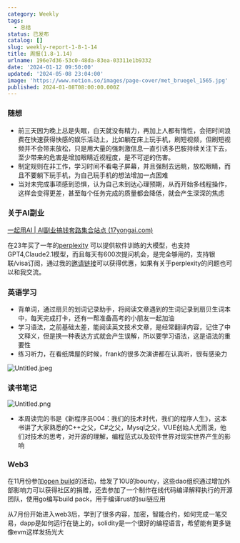 ```yaml
---
category: Weekly
tags:
  - 总结
status: 已发布
catalog: []
slug: weekly-report-1-8-1-14
title: 周报(1.8-1.14)
urlname: 196e7d36-53c0-48da-83ea-03311e1b9332
date: '2024-01-12 09:50:00'
updated: '2024-05-08 23:04:00'
image: 'https://www.notion.so/images/page-cover/met_bruegel_1565.jpg'
published: 2024-01-08T08:00:00.000Z
---
```


### 随想

- 前三天因为晚上总是失眠，白天就没有精力，再加上人都有惰性，会把时间浪费在快速获得快感的娱乐活动上，比如躺在床上玩手机，刷短视频，但刷短视频并不会带来放松，只是用大量的强刺激信息一直引诱多巴胺持续关注下去，至少带来的危害是增加眼睛近视程度，是不可逆的伤害。
- 制定规则在非工作，学习时间不看电子屏幕，并且强制去远眺，放松眼睛，而且不要躺下玩手机，为自己玩手机的想法增加一点困难
- 当对未完成事项感到恐惧，认为自己未到达心理预期，从而开始多线程操作，这样会变得更差，甚至每个任务完成的质量都会降低，就会产生深深的焦虑

### 关于AI副业


[一起用AI | AI副业搞钱套路集合站点 (17yongai.com)](https://17yongai.com/)


在23年买了一年的[perplexity](https://www.perplexity.ai/) 可以提供软件训练的大模型，也支持GPT4,Claude2.1模型，而且每天有600次提问机会，是完全够用的，支持银联/visa订阅，通过我的[邀请链接](https://perplexity.ai/pro?referral_code=SGJ7X87B)可以获得优惠，如果有关于perplexity的问题也可以和我交流。


### 英语学习

- 背单词，通过扇贝的划词记录助手，将阅读文章遇到的生词记录到扇贝生词本中，每天完成打卡，还有一帮准备高考的小朋友一起加油
- 学习语法，之前基础太差，能阅读英文技术文章，是经常翻译内容，记住了中文释义，但是换一种表达方式就会产生误解，所以要学习语法，这是语法的重要性
- 练习听力，在看纸牌屋的时候，frank的很多次演讲都在认真听，很有感染力

![Untitled.jpeg](https://prod-files-secure.s3.us-west-2.amazonaws.com/5d24fe63-e567-4804-86f9-9fdc62e13082/c33f3733-be40-431e-a494-10399ac86f32/Untitled.jpeg?X-Amz-Algorithm=AWS4-HMAC-SHA256&X-Amz-Content-Sha256=UNSIGNED-PAYLOAD&X-Amz-Credential=ASIAZI2LB4662DZPO4NO%2F20250320%2Fus-west-2%2Fs3%2Faws4_request&X-Amz-Date=20250320T053843Z&X-Amz-Expires=3600&X-Amz-Security-Token=IQoJb3JpZ2luX2VjEC0aCXVzLXdlc3QtMiJGMEQCIBsFY%2FvCUuVWAwzzcbXKQ5jRsmre%2BPPRrO%2F12za4nPe%2FAiAYxjNSklA75CwLVRlTgb7OxXaerwDUPaideXxLyMuVrCqIBAiG%2F%2F%2F%2F%2F%2F%2F%2F%2F%2F8BEAAaDDYzNzQyMzE4MzgwNSIMTdIDDe%2F7wzj0yNdhKtwD5TB0JE4z5Tkn%2BfnoyRjSRpvn42oa%2FBZrjCchqKkJ00ikJP1S8zckzaS1n2Fpcxje9IC5FNYkHo5xq178z5b5%2FK7RQEQ0koczcZLJbms%2B1pRlJY6XpV%2FGBp9lFU7l%2Bl5eiEAoeWv2rh8R3NG8zEq0%2FZ9cESN1WwCauPye5nyChpgd8cluOUcW%2FXxWYtkFJyAiFtcs8qBiI4ENXsfUVPyPdBzMYEsDJJ1do3EJmXHhI1eIF%2Bc%2B7y5zFTMX4dtM3%2Bl1T0d6LaZh1EJQCK202zndTtixcErXCfyihEeASQWhYBU6WIX7h6I745exWHx%2FmXwbI9vhSB5Z6HlmuiialEF1iIwarQK7Ohvwzy6iDspZSlsLRZ5FtxgKTAOZae5Rl%2BvKobtl2DVdOKMGU%2BCNRwnyxiicZ6ptlyISFxgah36SzjCqbVpfx%2F3z2BL7pGDIcDN0fZ4Wk75pEfxJLeOgb6tdwrGSoZtlsJXFih91%2F2rIKyhftoqf%2FbWFxJrrYCMTTBhcZSahtAeRDp3Nuf8eP7ff5b5iG5MEgQhzuCS6TZssSnUVd5ap5qBe8iS50%2BteT%2FTtIi%2B2j0hBSn0Zvvu%2FP0QIZQRzMVOnCxIF%2FM32lx4Tw8bX%2BwL4v3u8jZ2qT8EwyMXuvgY6pgESvTYLUqSr6Uogv%2FUd3lEIRA2%2BRMg3Kt88BKatkSk6fNB8i7tl1TqJuLD6x7jISKe%2BDO90BJCCsXIN02C3iirHS7QACycBq5Z3V89%2Ft1%2B1csqKwYJw5A3DJlqXa1X9yWkFVWG1zRg37UBTEkdnah%2FMqfcJmH1cQzIp4SOuziZDVX2Php0WLytKWQduNOsizi6U49QMkQRkt6Sy3uHFs6MaYURlCKeC&X-Amz-Signature=74ab33190d3b3580586ff62002c1e5d902b31ca31107dff6a6a0cbbfe2bfe6a1&X-Amz-SignedHeaders=host&x-id=GetObject)


### 读书笔记


![Untitled.png](https://prod-files-secure.s3.us-west-2.amazonaws.com/5d24fe63-e567-4804-86f9-9fdc62e13082/96aa439a-1c95-4054-aa84-ef4e0c8eb5d1/Untitled.png?X-Amz-Algorithm=AWS4-HMAC-SHA256&X-Amz-Content-Sha256=UNSIGNED-PAYLOAD&X-Amz-Credential=ASIAZI2LB4662DZPO4NO%2F20250320%2Fus-west-2%2Fs3%2Faws4_request&X-Amz-Date=20250320T053843Z&X-Amz-Expires=3600&X-Amz-Security-Token=IQoJb3JpZ2luX2VjEC0aCXVzLXdlc3QtMiJGMEQCIBsFY%2FvCUuVWAwzzcbXKQ5jRsmre%2BPPRrO%2F12za4nPe%2FAiAYxjNSklA75CwLVRlTgb7OxXaerwDUPaideXxLyMuVrCqIBAiG%2F%2F%2F%2F%2F%2F%2F%2F%2F%2F8BEAAaDDYzNzQyMzE4MzgwNSIMTdIDDe%2F7wzj0yNdhKtwD5TB0JE4z5Tkn%2BfnoyRjSRpvn42oa%2FBZrjCchqKkJ00ikJP1S8zckzaS1n2Fpcxje9IC5FNYkHo5xq178z5b5%2FK7RQEQ0koczcZLJbms%2B1pRlJY6XpV%2FGBp9lFU7l%2Bl5eiEAoeWv2rh8R3NG8zEq0%2FZ9cESN1WwCauPye5nyChpgd8cluOUcW%2FXxWYtkFJyAiFtcs8qBiI4ENXsfUVPyPdBzMYEsDJJ1do3EJmXHhI1eIF%2Bc%2B7y5zFTMX4dtM3%2Bl1T0d6LaZh1EJQCK202zndTtixcErXCfyihEeASQWhYBU6WIX7h6I745exWHx%2FmXwbI9vhSB5Z6HlmuiialEF1iIwarQK7Ohvwzy6iDspZSlsLRZ5FtxgKTAOZae5Rl%2BvKobtl2DVdOKMGU%2BCNRwnyxiicZ6ptlyISFxgah36SzjCqbVpfx%2F3z2BL7pGDIcDN0fZ4Wk75pEfxJLeOgb6tdwrGSoZtlsJXFih91%2F2rIKyhftoqf%2FbWFxJrrYCMTTBhcZSahtAeRDp3Nuf8eP7ff5b5iG5MEgQhzuCS6TZssSnUVd5ap5qBe8iS50%2BteT%2FTtIi%2B2j0hBSn0Zvvu%2FP0QIZQRzMVOnCxIF%2FM32lx4Tw8bX%2BwL4v3u8jZ2qT8EwyMXuvgY6pgESvTYLUqSr6Uogv%2FUd3lEIRA2%2BRMg3Kt88BKatkSk6fNB8i7tl1TqJuLD6x7jISKe%2BDO90BJCCsXIN02C3iirHS7QACycBq5Z3V89%2Ft1%2B1csqKwYJw5A3DJlqXa1X9yWkFVWG1zRg37UBTEkdnah%2FMqfcJmH1cQzIp4SOuziZDVX2Php0WLytKWQduNOsizi6U49QMkQRkt6Sy3uHFs6MaYURlCKeC&X-Amz-Signature=7fd6abb93f7971f758fa6ce48af618de14c68a7f78bc192722354dd61fa37950&X-Amz-SignedHeaders=host&x-id=GetObject)

- 本周读完的书是《新程序员004：我们的技术时代，我们的程序人生》，这本书讲了大家熟悉的C++之父，C#之父，Mysql之父，VUE创始人尤雨溪，他们对技术的思考，对开源的理解，编程范式以及软件世界对现实世界产生的影响

### Web3


在11月份参加[open build](https://openbuild.xyz/learn/challenges)的活动，给发了10U的bounty，这些dao组织通过增加外部影响力可以获得社区的捐赠，还去参加了一个制作在线代码编译解释执行的开源团队，使用go编写build pack，用于编译rust的sui链应用


从7月份开始进入web3后，学到了很多内容，加密，智能合约，如何完成一笔交易，dapp是如何运行在链上的，solidity是一个很好的编程语言，希望能有更多链像evm这样发扬光大

